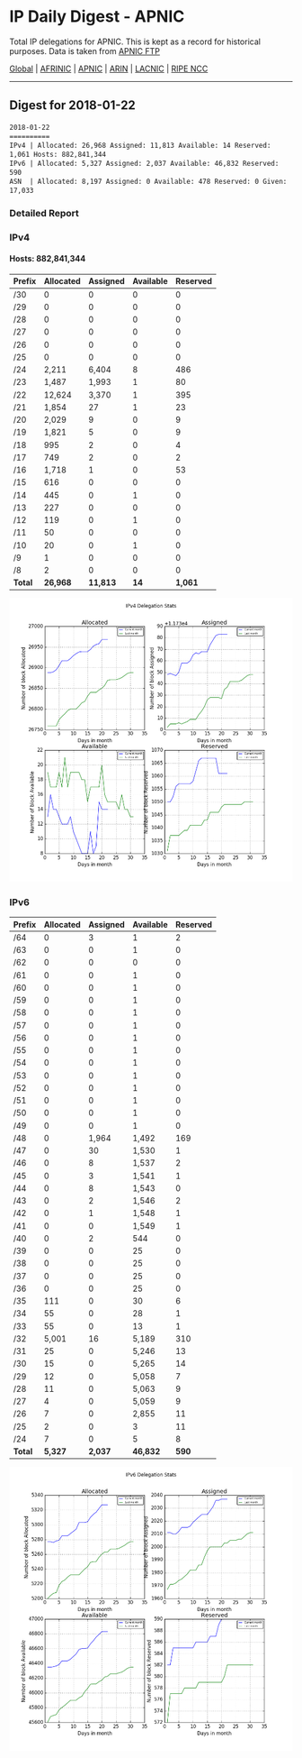 # IP Daily Digest - APNIC

Total IP delegations for APNIC. This is kept as a record for historical purposes. Data is taken from [APNIC FTP](https://ftp.apnic.net/)

[Global](https://github.com/csmets/IP-Daily-Digest) | [AFRINIC](https://github.com/csmets/IP-Daily-Digest/tree/master/archives/AFRINIC) | [APNIC](https://github.com/csmets/IP-Daily-Digest/tree/master/archives/APNIC) | [ARIN](https://github.com/csmets/IP-Daily-Digest/tree/master/archives/ARIN) | [LACNIC](https://github.com/csmets/IP-Daily-Digest/tree/master/archives/LACNIC) | [RIPE NCC](https://github.com/csmets/IP-Daily-Digest/tree/master/archives/RIPE_NCC)

---

## Digest for 2018-01-22
```
2018-01-22
==========
IPv4 | Allocated: 26,968 Assigned: 11,813 Available: 14 Reserved: 1,061 Hosts: 882,841,344
IPv6 | Allocated: 5,327 Assigned: 2,037 Available: 46,832 Reserved: 590
ASN  | Allocated: 8,197 Assigned: 0 Available: 478 Reserved: 0 Given: 17,033
```

### Detailed Report

### IPv4

#### Hosts: **882,841,344**

| Prefix | Allocated | Assigned | Available | Reserved |
| ----- | ----- | ----- | ----- | ----- |
| /30 | 0 | 0 | 0 | 0 |
| /29 | 0 | 0 | 0 | 0 |
| /28 | 0 | 0 | 0 | 0 |
| /27 | 0 | 0 | 0 | 0 |
| /26 | 0 | 0 | 0 | 0 |
| /25 | 0 | 0 | 0 | 0 |
| /24 | 2,211 | 6,404 | 8 | 486 |
| /23 | 1,487 | 1,993 | 1 | 80 |
| /22 | 12,624 | 3,370 | 1 | 395 |
| /21 | 1,854 | 27 | 1 | 23 |
| /20 | 2,029 | 9 | 0 | 9 |
| /19 | 1,821 | 5 | 0 | 9 |
| /18 | 995 | 2 | 0 | 4 |
| /17 | 749 | 2 | 0 | 2 |
| /16 | 1,718 | 1 | 0 | 53 |
| /15 | 616 | 0 | 0 | 0 |
| /14 | 445 | 0 | 1 | 0 |
| /13 | 227 | 0 | 0 | 0 |
| /12 | 119 | 0 | 1 | 0 |
| /11 | 50 | 0 | 0 | 0 |
| /10 | 20 | 0 | 1 | 0 |
| /9 | 1 | 0 | 0 | 0 |
| /8 | 2 | 0 | 0 | 0 |
| **Total** | **26,968** | **11,813** | **14** | **1,061** |

![ipv4-stats](ipv4-figure.png)

### IPv6

| Prefix | Allocated | Assigned | Available | Reserved |
| ----- | ----- | ----- | ----- | ----- |
| /64 | 0 | 3 | 1 | 2 |
| /63 | 0 | 0 | 1 | 0 |
| /62 | 0 | 0 | 0 | 0 |
| /61 | 0 | 0 | 1 | 0 |
| /60 | 0 | 0 | 1 | 0 |
| /59 | 0 | 0 | 1 | 0 |
| /58 | 0 | 0 | 1 | 0 |
| /57 | 0 | 0 | 1 | 0 |
| /56 | 0 | 0 | 1 | 0 |
| /55 | 0 | 0 | 1 | 0 |
| /54 | 0 | 0 | 1 | 0 |
| /53 | 0 | 0 | 1 | 0 |
| /52 | 0 | 0 | 1 | 0 |
| /51 | 0 | 0 | 1 | 0 |
| /50 | 0 | 0 | 1 | 0 |
| /49 | 0 | 0 | 1 | 0 |
| /48 | 0 | 1,964 | 1,492 | 169 |
| /47 | 0 | 30 | 1,530 | 1 |
| /46 | 0 | 8 | 1,537 | 2 |
| /45 | 0 | 3 | 1,541 | 1 |
| /44 | 0 | 8 | 1,543 | 0 |
| /43 | 0 | 2 | 1,546 | 2 |
| /42 | 0 | 1 | 1,548 | 1 |
| /41 | 0 | 0 | 1,549 | 1 |
| /40 | 0 | 2 | 544 | 0 |
| /39 | 0 | 0 | 25 | 0 |
| /38 | 0 | 0 | 25 | 0 |
| /37 | 0 | 0 | 25 | 0 |
| /36 | 0 | 0 | 25 | 0 |
| /35 | 111 | 0 | 30 | 6 |
| /34 | 55 | 0 | 28 | 1 |
| /33 | 55 | 0 | 13 | 1 |
| /32 | 5,001 | 16 | 5,189 | 310 |
| /31 | 25 | 0 | 5,246 | 13 |
| /30 | 15 | 0 | 5,265 | 14 |
| /29 | 12 | 0 | 5,058 | 7 |
| /28 | 11 | 0 | 5,063 | 9 |
| /27 | 4 | 0 | 5,059 | 9 |
| /26 | 7 | 0 | 2,855 | 11 |
| /25 | 2 | 0 | 3 | 11 |
| /24 | 7 | 0 | 5 | 8 |
| **Total** | **5,327** | **2,037** | **46,832** | **590** |

![ipv6-stats](ipv6-figure.png)